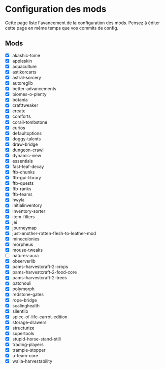 # Configuration des mods

Cette page liste l'avancement de la configuration des mods.
Pensez à éditer cette page en même temps que vos commits de config.

## Mods

- [x] akashic-tome
- [x] appleskin
- [x] aquaculture
- [x] astikorcarts
- [x] astral-sorcery
- [x] autoreglib
- [x] better-advancements
- [x] biomes-o-plenty
- [x] botania
- [x] crafttweaker
- [x] create
- [x] comforts
- [x] corail-tombstone
- [x] curios
- [x] defaultoptions
- [x] doggy-talents
- [x] draw-bridge
- [x] dungeon-crawl
- [x] dynamic-view
- [x] essentials
- [x] fast-leaf-decay
- [x] ftb-chunks
- [x] ftb-gui-library
- [x] ftb-quests
- [x] ftb-ranks
- [x] ftb-teams
- [x] hwyla
- [x] initialinventory
- [x] inventory-sorter
- [x] item-filters
- [x] jei
- [x] journeymap
- [x] just-another-rotten-flesh-to-leather-mod
- [x] minecolonies
- [x] morpheus
- [x] mouse-tweaks
- [ ] natures-aura
- [x] observerlib
- [x] pams-harvestcraft-2-crops
- [x] pams-harvestcraft-2-food-core
- [x] pams-harvestcraft-2-trees
- [x] patchouli
- [x] polymorph
- [x] redstone-gates
- [x] rope-bridge
- [x] scalinghealth
- [x] silentlib
- [x] spice-of-life-carrot-edition
- [x] storage-drawers
- [x] structurize
- [x] supertools
- [x] stupid-horse-stand-still
- [x] trading-players
- [x] trample-stopper
- [x] u-team-core
- [x] waila-harvestability
